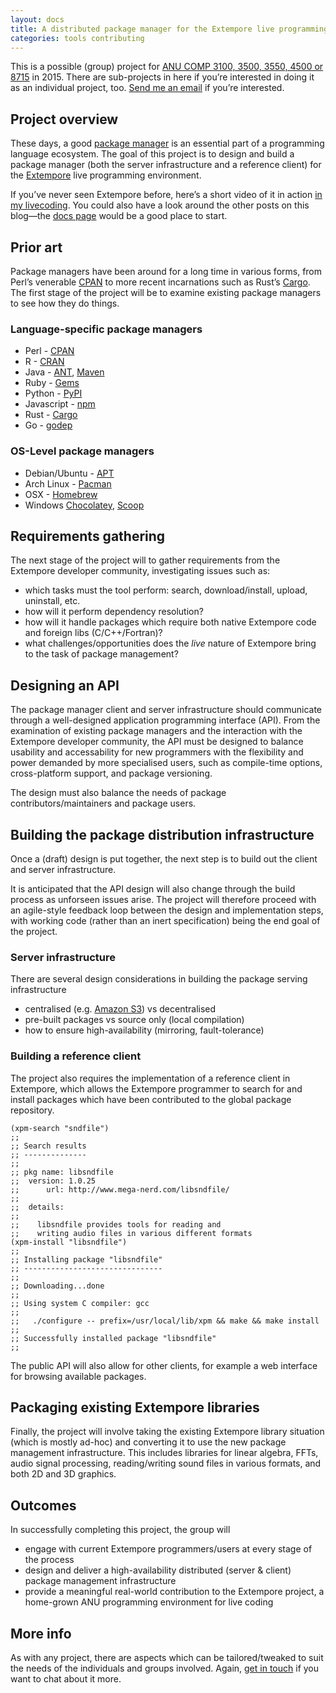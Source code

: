 ```yaml
---
layout: docs
title: A distributed package manager for the Extempore live programming environment
categories: tools contributing
---
```


This is a possible (group) project for [ANU COMP 3100, 3500, 3550, 4500
or 8715](http://cs.anu.edu.au/courses/COMP3100/) in 2015. There are
sub-projects in here if you’re interested in doing it as an individual
project, too. [Send me an email](mailto:ben.swift@anu.edu.au) if you’re
interested.

## Project overview

These days, a good [package
manager](http://en.wikipedia.org/wiki/Package_manager) is an essential
part of a programming language ecosystem. The goal of this project is to
design and build a package manager (both the server infrastructure and a
reference client) for the [Extempore](http://extempore.moso.com.au) live
programming environment.

If you’ve never seen Extempore before, here’s a short video of it in
action [in my livecoding](https://vimeo.com/78788032). You could also
have a look around the other posts on this blog—the [docs
page](../extempore-docs/index.org) would be a good place to start.

## Prior art

Package managers have been around for a long time in various forms, from
Perl’s venerable [CPAN](http://www.cpan.org/) to more recent
incarnations such as Rust’s [Cargo](https://crates.io/). The first stage
of the project will be to examine existing package managers to see how
they do things.

### Language-specific package managers

-   Perl - [CPAN](http://www.cpan.org/)
-   R - [CRAN](http://cran.r-project.org/)
-   Java - [ANT](http://ant.apache.org/),
    [Maven](http://maven.apache.org/)
-   Ruby - [Gems](https://rubygems.org/)
-   Python - [PyPI](https://pypi.python.org/pypi/pip)
-   Javascript - [npm](https://www.npmjs.com/)
-   Rust - [Cargo](https://crates.io/)
-   Go - [godep](https://github.com/tools/godep)

### OS-Level package managers

-   Debian/Ubuntu - [APT](https://wiki.debian.org/Apt)
-   Arch Linux - [Pacman](https://wiki.archlinux.org/index.php/pacman)
-   OSX - [Homebrew](http://brew.sh)
-   Windows [Chocolatey](https://chocolatey.org/),
    [Scoop](http://scoop.sh)

## Requirements gathering

The next stage of the project will to gather requirements from the
Extempore developer community, investigating issues such as:

-   which tasks must the tool perform: search, download/install, upload,
    uninstall, etc.
-   how will it perform dependency resolution?
-   how will it handle packages which require both native Extempore code
    and foreign libs (C/C++/Fortran)?
-   what challenges/opportunities does the *live* nature of Extempore
    bring to the task of package management?

## Designing an API

The package manager client and server infrastructure should communicate
through a well-designed application programming interface (API). From
the examination of existing package managers and the interaction with
the Extempore developer community, the API must be designed to balance
usability and accessability for new programmers with the flexibility and
power demanded by more specialised users, such as compile-time options,
cross-platform support, and package versioning.

The design must also balance the needs of package
contributors/maintainers and package users.

## Building the package distribution infrastructure

Once a (draft) design is put together, the next step is to build out the
client and server infrastructure.

It is anticipated that the API design will also change through the build
process as unforseen issues arise. The project will therefore proceed
with an agile-style feedback loop between the design and implementation
steps, with working code (rather than an inert specification) being the
end goal of the project.

### Server infrastructure

There are several design considerations in building the package serving
infrastructure

-   centralised (e.g. [Amazon S3](http://aws.amazon.com/s3/)) vs
    decentralised
-   pre-built packages vs source only (local compilation)
-   how to ensure high-availability (mirroring, fault-tolerance)

### Building a reference client

The project also requires the implementation of a reference client in
Extempore, which allows the Extempore programmer to search for and
install packages which have been contributed to the global package
repository.

``` {.extempore}
(xpm-search "sndfile")
;;
;; Search results
;; --------------
;;
;; pkg name: libsndfile
;;  version: 1.0.25
;;      url: http://www.mega-nerd.com/libsndfile/
;;
;;  details:
;;
;;    libsndfile provides tools for reading and
;;    writing audio files in various different formats
(xpm-install "libsndfile")
;;
;; Installing package "libsndfile"
;; -------------------------------
;;
;; Downloading...done
;;
;; Using system C compiler: gcc
;;
;;   ./configure -- prefix=/usr/local/lib/xpm && make && make install
;;
;; Successfully installed package "libsndfile"
;;
```

The public API will also allow for other clients, for example a web
interface for browsing available packages.

## Packaging existing Extempore libraries

Finally, the project will involve taking the existing Extempore library
situation (which is mostly ad-hoc) and converting it to use the new
package management infrastructure. This includes libraries for linear
algebra, FFTs, audio signal processing, reading/writing sound files in
various formats, and both 2D and 3D graphics.

## Outcomes

In successfully completing this project, the group will

-   engage with current Extempore programmers/users at every stage of
    the process
-   design and deliver a high-availability distributed (server & client)
    package management infrastructure
-   provide a meaningful real-world contribution to the Extempore
    project, a home-grown ANU programming environment for live coding

## More info

As with any project, there are aspects which can be tailored/tweaked to
suit the needs of the individuals and groups involved. Again, [get in
touch](mailto:ben.swift@anu.edu.au) if you want to chat about it more.
